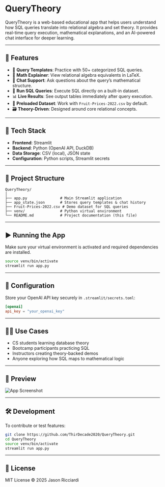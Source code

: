 # QueryTheory

QueryTheory is a web-based educational app that helps users understand how SQL queries translate into relational algebra and set theory. It provides real-time query execution, mathematical explanations, and an AI-powered chat interface for deeper learning.

---

## 🧠 Features

- 🔎 **Query Templates**: Practice with 50+ categorized SQL queries.
- 🧮 **Math Explainer**: View relational algebra equivalents in LaTeX.
- 💬 **Chat Support**: Ask questions about the query’s mathematical structure.
- 🧪 **Run SQL Queries**: Execute SQL directly on a built-in dataset.
- 📊 **Live Results**: See output tables immediately after query execution.
- 📁 **Preloaded Dataset**: Work with `Fruit-Prices-2022.csv` by default.
- 🗃️ **Theory-Driven**: Designed around core relational concepts.

---

## 🧰 Tech Stack

- **Frontend**: Streamlit
- **Backend**: Python (OpenAI API, DuckDB)
- **Data Storage**: CSV (local), JSON state
- **Configuration**: Python scripts, Streamlit secrets

---

## 📂 Project Structure

```
QueryTheory/
│
├── app.py               # Main Streamlit application
├── app_state.json       # Stores query templates & chat history
├── Fruit-Prices-2022.csv # Demo dataset for SQL queries
├── venv/                # Python virtual environment
└── README.md            # Project documentation (this file)
```

---

## ▶️ Running the App

Make sure your virtual environment is activated and required dependencies are installed.

```bash
source venv/bin/activate
streamlit run app.py
```

---

## 🔐 Configuration

Store your OpenAI API key securely in `.streamlit/secrets.toml`:

```toml
[openai]
api_key = "your_openai_key"
```

---

## 👨‍🏫 Use Cases

- CS students learning database theory
- Bootcamp participants practicing SQL
- Instructors creating theory-backed demos
- Anyone exploring how SQL maps to mathematical logic

---

## 📸 Preview

![App Screenshot](screenshot.png)

---

## 🛠️ Development

To contribute or test features:

```bash
git clone https://github.com/ThirDecade2020/QueryTheory.git
cd QueryTheory
source venv/bin/activate
streamlit run app.py
```

---

## 📜 License

MIT License © 2025 Jason Ricciardi

